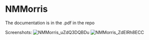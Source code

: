 # NMMorris
 
The documentation is in the .pdf in the repo

Screenshots:
![NMMorris_uZdQ3DQBDu](https://github.com/IGreisenI/NMMorris/assets/58489283/b8f1a187-834f-4520-9844-6ba39de2c0f3)
![NMMorris_ZdElRh8ECC](https://github.com/IGreisenI/NMMorris/assets/58489283/693ff981-f844-44e5-a694-c4d35880ea57)
